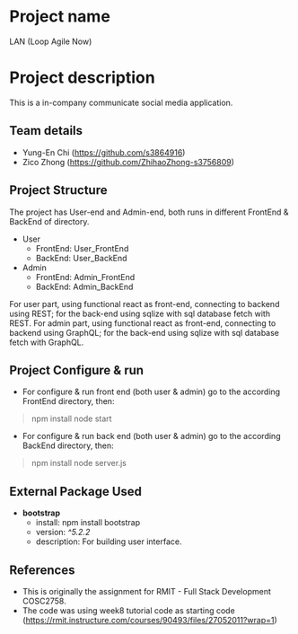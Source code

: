 # Project name
LAN (Loop Agile Now)

# Project description
This is a in-company communicate social media application.

## Team details
- Yung-En Chi (https://github.com/s3864916)
- Zico Zhong (https://github.com/ZhihaoZhong-s3756809)

## Project Structure
The project has User-end and Admin-end, both runs in different FrontEnd & BackEnd of directory.
- User
    - FrontEnd: User_FrontEnd
    - BackEnd: User_BackEnd
- Admin
    - FrontEnd: Admin_FrontEnd
    - BackEnd: Admin_BackEnd

For user part, using functional react as front-end, connecting to backend using REST; for the back-end using sqlize with sql database fetch with REST.
For admin part, using functional react as front-end, connecting to backend using GraphQL; for the back-end using sqlize with sql database fetch with GraphQL.

## Project Configure & run
- For configure & run front end (both user & admin) go to the according FrontEnd directory, then:
> npm install
> node start

- For configure & run back end (both user & admin) go to the according BackEnd directory, then:
> npm install
> node server.js

## External Package Used
- **bootstrap**
  - install: npm install bootstrap
  - version: _^5.2.2_
  - description: For building user interface.
 
## References
- This is originally the assignment for RMIT - Full Stack Development COSC2758.
- The code was using week8 tutorial code as starting code (https://rmit.instructure.com/courses/90493/files/27052011?wrap=1)
